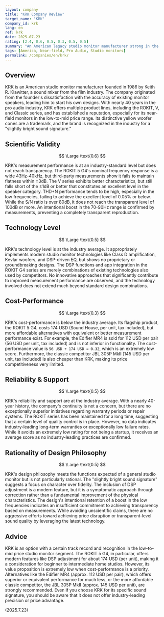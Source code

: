 ```yaml
---
layout: company
title: "KRK Company Review"
target_name: "KRK"
company_id: krk
lang: en
ref: krk
date: 2025-07-23
rating: [2.4, 0.6, 0.5, 0.3, 0.5, 0.5]
summary: "An American legacy studio monitor manufacturer strong in the low-to-mid price range with its ROKIT series, but measurement performance remains at industry-standard levels."
tags: [America, Near-field, Pro Audio, Studio monitors]
permalink: /companies/en/krk/
---
```

## Overview

KRK is an American studio monitor manufacturer founded in 1986 by Keith R. Klawitter, a sound mixer from the film industry. The company originated from the founder's dissatisfaction with the accuracy of existing monitor speakers, leading him to start his own designs. With nearly 40 years in the pro audio industry, KRK offers multiple product lines, including the ROKIT, V, and Classic series, and has established a reputation, especially for its near-field monitors in the low-to-mid price range. Its distinctive yellow woofer cones are a trademark, and the brand is recognized in the industry for a "slightly bright sound signature."

## Scientific Validity

$$ \Large \text{0.6} $$

KRK's measurement performance is at an industry-standard level but does not reach transparency. The ROKIT 5 G4's nominal frequency response is a wide 43Hz-40kHz, but third-party measurements show it fails to maintain flatness within ±3dB. The V series exhibits better characteristics, but still falls short of the ±1dB or better that constitutes an excellent level in the speaker category. THD+N performance tends to be high, especially in the low frequencies, failing to achieve the excellent level of 0.05% or below. While the S/N ratio is over 80dB, it does not reach the transparent level of 100dB or more. An intentional boost in the 70-90Hz range is confirmed by measurements, preventing a completely transparent reproduction.

## Technology Level

$$ \Large \text{0.5} $$

KRK's technology level is at the industry average. It appropriately implements modern studio monitor technologies like Class D amplification, Kevlar woofers, and DSP-driven EQ, but shows no proprietary or groundbreaking designs. The DSP functions and app integration in the ROKIT G4 series are merely combinations of existing technologies also used by competitors. No innovative approaches that significantly contribute to improved measurement performance are observed, and the technology involved does not extend much beyond standard design combinations.

## Cost-Performance

$$ \Large \text{0.3} $$

KRK's cost-performance is below the industry average. Its flagship product, the ROKIT 5 G4, costs 174 USD (Sound House, per unit, tax included), but more affordable alternatives with equivalent or better measurement performance exist. For example, the Edifier MR4 is sold for 112 USD per pair (56 USD per unit, tax included) and is not inferior in functionality. The cost-performance value is `56 USD ÷ 174 USD = 0.32`, which is an extremely low score. Furthermore, the classic competitor JBL 305P MkII (145 USD per unit, tax included) is also cheaper than KRK, making its price competitiveness very limited.

## Reliability & Support

$$ \Large \text{0.5} $$

KRK's reliability and support are at the industry average. With a nearly 40-year history, the company's continuity is not a concern, but there are no exceptionally superior initiatives regarding warranty periods or repair systems. The ROKIT series has been maintained for a long time, suggesting that a certain level of quality control is in place. However, no data indicates industry-leading long-term warranties or exceptionally low failure rates. While it avoids an extremely low rating for not being a startup, it receives an average score as no industry-leading practices are confirmed.

## Rationality of Design Philosophy

$$ \Large \text{0.5} $$

KRK's design philosophy meets the functions expected of a general studio monitor but is not particularly rational. The "slightly bright sound signature" suggests a focus on character over fidelity. The inclusion of DSP adjustment is a modern feature, but it is a symptomatic approach through correction rather than a fundamental improvement of the physical characteristics. The design's intentional retention of a boost in the low frequencies indicates an insufficient commitment to achieving transparency based on measurements. While avoiding unscientific claims, there are no aggressive efforts toward achieving price disruption or transparent-level sound quality by leveraging the latest technology.

## Advice

KRK is an option with a certain track record and recognition in the low-to-mid price studio monitor segment. The ROKIT 5 G4, in particular, offers modern features like DSP adjustment for about 174 USD (per unit), making it a consideration for beginner to intermediate home studios. However, its value proposition is extremely low when cost-performance is a priority. Alternatives like the Edifier MR4 (approx. 112 USD per pair), which offers superior or equivalent performance for much less, or the more affordable classic competitor, the JBL 305P MkII (approx. 145 USD per unit), are strongly recommended. Even if you choose KRK for its specific sound signature, you should be aware that it does not offer industry-leading precision or price advantage.

(2025.7.23)
